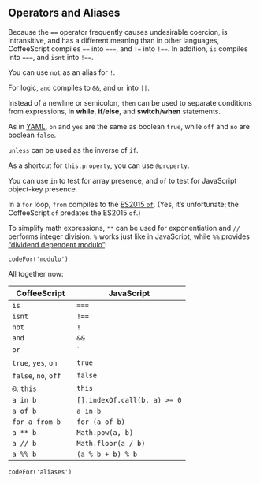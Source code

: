 ## Operators and Aliases

Because the `==` operator frequently causes undesirable coercion, is intransitive, and has a different meaning than in other languages, CoffeeScript compiles `==` into `===`, and `!=` into `!==`. In addition, `is` compiles into `===`, and `isnt` into `!==`.

You can use `not` as an alias for `!`.

For logic, `and` compiles to `&&`, and `or` into `||`.

Instead of a newline or semicolon, `then` can be used to separate conditions from expressions, in **while**, **if**/**else**, and **switch**/**when** statements.

As in [YAML](http://yaml.org/), `on` and `yes` are the same as boolean `true`, while `off` and `no` are boolean `false`.

`unless` can be used as the inverse of `if`.

As a shortcut for `this.property`, you can use `@property`.

You can use `in` to test for array presence, and `of` to test for JavaScript object-key presence.

In a `for` loop, `from` compiles to the [ES2015 `of`](https://developer.mozilla.org/en-US/docs/Web/JavaScript/Reference/Statements/for...of). (Yes, it’s unfortunate; the CoffeeScript `of` predates the ES2015 `of`.)

To simplify math expressions, `**` can be used for exponentiation and `//` performs integer division. `%` works just like in JavaScript, while `%%` provides [“dividend dependent modulo”](https://en.wikipedia.org/wiki/Modulo_operation):

```
codeFor('modulo')
```

All together now:

| CoffeeScript | JavaScript |
| --- | --- |
| `is` | `===` |
| `isnt` | `!==` |
| `not` | `!` |
| `and` | `&&` |
| `or` | `||` |
| `true`, `yes`, `on` | `true` |
| `false`, `no`, `off`&emsp; | `false` |
| `@`, `this` | `this` |
| `a in b` | `[].indexOf.call(b, a) >= 0` |
| `a of b` | `a in b` |
| `for a from b` | `for (a of b)` |
| `a ** b` | `Math.pow(a, b)` |
| `a // b` | `Math.floor(a / b)` |
| `a %% b` | `(a % b + b) % b` |

```
codeFor('aliases')
```
